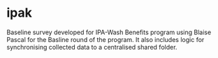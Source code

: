 # ipak
 Baseline survey developed for IPA-Wash Benefits program using Blaise Pascal for the Basline round of the program. It also includes logic for synchronising collected data to a centralised shared folder. 
